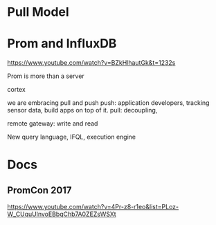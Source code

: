 # Pull Model

# Prom and InfluxDB

https://www.youtube.com/watch?v=BZkHlhautGk&t=1232s

Prom is more than a server

cortex 

we are embracing pull and push
    push: application developers, tracking sensor data, build apps on top of it.
    pull: decoupling, 

remote gateway: write and read

New query language, IFQL, execution engine

# Docs

## PromCon 2017
https://www.youtube.com/watch?v=4Pr-z8-r1eo&list=PLoz-W_CUquUlnvoEBbqChb7A0ZEZsWSXt

